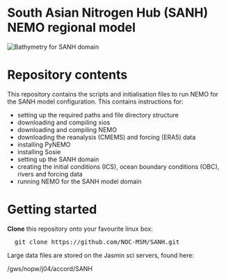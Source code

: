 # South Asian Nitrogen Hub (SANH) NEMO regional model

![Bathymetry for SANH domain](https://github.com/NOC-MSM/SANH/wiki/FIGURES/SANH_bathy.png)


Repository contents
===================

This repository contains the scripts and initialisation files to run NEMO for the SANH model configuration. This contains instructions for:

* setting up the required paths and file directory structure
* downloading and compiling xios
* downloading and compiling NEMO 
* downloading the reanalysis (CMEMS) and forcing (ERA5) data
* installing PyNEMO
* installing Sosie
* setting up the SANH domain
* creating the initial conditions (ICS), ocean boundary conditions (OBC), rivers and forcing data
* running NEMO for the SANH model domain 

Getting started
===============

**Clone** this repository onto your favourite linux box:

<pre>
  git clone https://github.com/NOC-MSM/SANH.git
</pre>

Large data files are stored on the Jasmin sci servers, found here: 

/gws/nopw/j04/accord/SANH

 
